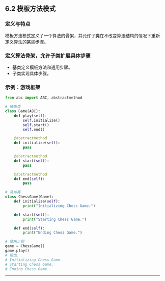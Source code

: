## **6.2 模板方法模式**

### **定义与特点**

模板方法模式定义了一个算法的骨架，并允许子类在不改变算法结构的情况下重新定义算法的某些步骤。

### **定义算法骨架，允许子类扩展具体步骤**

- 基类定义模板方法和通用步骤。
- 子类实现具体步骤。

### **示例：游戏框架**

```python
from abc import ABC, abstractmethod

# 抽象类
class Game(ABC):
    def play(self):
        self.initialize()
        self.start()
        self.end()

    @abstractmethod
    def initialize(self):
        pass

    @abstractmethod
    def start(self):
        pass

    @abstractmethod
    def end(self):
        pass

# 具体类
class ChessGame(Game):
    def initialize(self):
        print("Initializing Chess Game.")

    def start(self):
        print("Starting Chess Game.")

    def end(self):
        print("Ending Chess Game.")

# 使用示例
game = ChessGame()
game.play()
# 输出:
# Initializing Chess Game.
# Starting Chess Game.
# Ending Chess Game.
```

---
